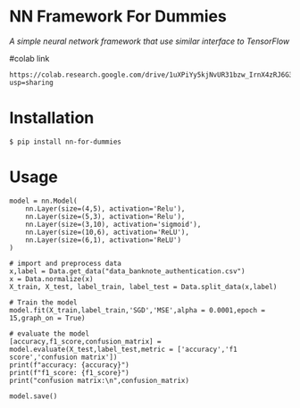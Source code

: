 # NN Framework For Dummies

*A simple neural network framework that use similar interface to TensorFlow*

#colab link

	https://colab.research.google.com/drive/1uXPiYy5kjNvUR31bzw_IrnX4zRJ6G3Wx?usp=sharing

# Installation

    $ pip install nn-for-dummies

# Usage

    model = nn.Model(
        nn.Layer(size=(4,5), activation='Relu'),
        nn.Layer(size=(5,3), activation='Relu'),
        nn.Layer(size=(3,10), activation='sigmoid'),
        nn.Layer(size=(10,6), activation='ReLU'),
        nn.Layer(size=(6,1), activation='ReLU')
    )

    # import and preprocess data
    x,label = Data.get_data("data_banknote_authentication.csv")
    x = Data.normalize(x)
    X_train, X_test, label_train, label_test = Data.split_data(x,label)

    # Train the model
    model.fit(X_train,label_train,'SGD','MSE',alpha = 0.0001,epoch = 15,graph_on = True)

    # evaluate the model
    [accuracy,f1_score,confusion_matrix] = model.evaluate(X_test,label_test,metric = ['accuracy','f1 score','confusion matrix'])
    print(f"accuracy: {accuracy}")
    print(f"f1_score: {f1_score}")
    print("confusion matrix:\n",confusion_matrix)

    model.save()

